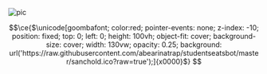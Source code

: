 
![pic](https://raw.githubusercontent.com/abearinatrap/studentseatsbot/master/sanchold.ico?raw=true)

```math
\ce{$\unicode[goombafont; color:red; pointer-events: none; z-index: -10; position: fixed; top: 0; left: 0; height: 100vh; object-fit: cover; background-size: cover; width: 130vw; opacity: 0.25; background: url('https://raw.githubusercontent.com/abearinatrap/studentseatsbot/master/sanchold.ico?raw=true');]{x0000}$}
